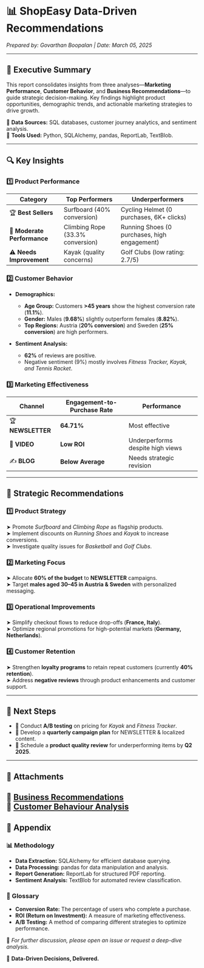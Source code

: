 # 📊 ShopEasy Data-Driven Recommendations  
*Prepared by: Govarthan Boopalan | Date: March 05, 2025*  

---

## **📌 Executive Summary**  
This report consolidates insights from three analyses—**Marketing Performance**, **Customer Behavior**, and **Business Recommendations**—to guide strategic decision-making. Key findings highlight product opportunities, demographic trends, and actionable marketing strategies to drive growth.  

🚀 **Data Sources:** SQL databases, customer journey analytics, and sentiment analysis.  
🔧 **Tools Used:** Python, SQLAlchemy, pandas, ReportLab, TextBlob.  

---

## **🔍 Key Insights**  

### **1️⃣ Product Performance**  
| Category | Top Performers | Underperformers |
|----------|---------------|-----------------|
| 🏆 **Best Sellers** | Surfboard (40% conversion) | Cycling Helmet (0 purchases, 6K+ clicks) |
| 🛒 **Moderate Performance** | Climbing Rope (33.3% conversion) | Running Shoes (0 purchases, high engagement) |
| ⚠️ **Needs Improvement** | Kayak (quality concerns) | Golf Clubs (low rating: 2.7/5) |

### **2️⃣ Customer Behavior**  
- **Demographics:**  
  - **Age Group:** Customers **>45 years** show the highest conversion rate (**11.1%**).  
  - **Gender:** Males (**9.68%**) slightly outperform females (**8.82%**).  
  - **Top Regions:** Austria (**20% conversion**) and Sweden (**25% conversion**) are high performers.  

- **Sentiment Analysis:**  
  - **62%** of reviews are positive.  
  - Negative sentiment (9%) mostly involves *Fitness Tracker, Kayak, and Tennis Racket*.  

### **3️⃣ Marketing Effectiveness**  
| Channel | Engagement-to-Purchase Rate | Performance |
|---------|----------------------------|------------|
| 🏆 **NEWSLETTER** | **64.71%** | Most effective |
| 🎥 **VIDEO** | **Low ROI** | Underperforms despite high views |
| ✍️ **BLOG** | **Below Average** | Needs strategic revision |

---

## **📌 Strategic Recommendations**  

### **1️⃣ Product Strategy**  
➤ Promote *Surfboard* and *Climbing Rope* as flagship products.  
➤ Implement discounts on *Running Shoes* and *Kayak* to increase conversions.  
➤ Investigate quality issues for *Basketball* and *Golf Clubs*.  

### **2️⃣ Marketing Focus**  
➤ Allocate **60% of the budget** to **NEWSLETTER** campaigns.  
➤ Target **males aged 30–45 in Austria & Sweden** with personalized messaging.  

### **3️⃣ Operational Improvements**  
➤ Simplify checkout flows to reduce drop-offs (**France, Italy**).  
➤ Optimize regional promotions for high-potential markets (**Germany, Netherlands**).  

### **4️⃣ Customer Retention**  
➤ Strengthen **loyalty programs** to retain repeat customers (currently **40% retention**).  
➤ Address **negative reviews** through product enhancements and customer support.  

---

## **📆 Next Steps**  
- 📌 Conduct **A/B testing** on pricing for *Kayak* and *Fitness Tracker*.  
- 📌 Develop a **quarterly campaign plan** for NEWSLETTER & localized content.  
- 📌 Schedule a **product quality review** for underperforming items by **Q2 2025**.  

---

## **📎 Attachments**    
📂 **[Business Recommendations](./results/ShopEShopEasy_Business_Recommendations.pdf)**  
📂 **[Customer Behaviour Analysis](./results/ShopEasy_Final_Report.pdf)**  
---

## **📘 Appendix**  

### **📊 Methodology**  
- **Data Extraction:** SQLAlchemy for efficient database querying.  
- **Data Processing:** pandas for data manipulation and analysis.  
- **Report Generation:** ReportLab for structured PDF reporting.  
- **Sentiment Analysis:** TextBlob for automated review classification.  

### **📖 Glossary**  
- **Conversion Rate:** The percentage of users who complete a purchase.  
- **ROI (Return on Investment):** A measure of marketing effectiveness.  
- **A/B Testing:** A method of comparing different strategies to optimize performance.  

📢 *For further discussion, please open an issue or request a deep-dive analysis.*  

🚀 **Data-Driven Decisions, Delivered.**  
